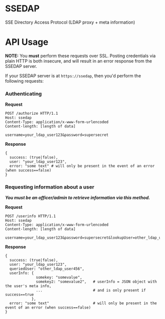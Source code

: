 # SSEDAP

SSE Directory Access Protocol (LDAP proxy + meta information)

# API Usage

**NOTE:** You **must** perform these requests over SSL. Posting credentials 
via plain HTTP is both insecure, and will result in an error response from 
the SSEDAP server.

If your SSEDAP server is at `https://ssedap`, then you'd perform the following 
requests:

### Authenticating

**Request**

```
POST /authorize HTTP/1.1
Host: ssedap
Content-Type: application/x-www-form-urlencoded
Content-length: [length of data]

username=your_ldap_user123&password=supersecret
```

**Response**

```
{
  success: (true|false),
  user: "your_ldap_user123",
  error: "some text" # will only be present in the event of an error (when success==false)
}
```

### Requesting information about a user

**_You must be an officer/admin to retrieve information via this method._**

**Request**

```
POST /userinfo HTTP/1.1
Host: ssedap
Content-Type: application/x-www-form-urlencoded
Content-length: [length of data]

username=your_ldap_user123&password=supersecret&lookupUser=other_ldap_user456
```

**Response**

```
{
  success: (true|false),
  user: "your_ldap_user123",
  queriedUser: "other_ldap_user456",
  userInfo: {
              somekey: "somevalue",
              somekey2: "somevalue2",   # userInfo = JSON object with the user's meta info, 
              ...                       # and is only present if success==true
            },
  error: "some text"                    # will only be present in the event of an error (when success==false)
}
```


